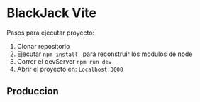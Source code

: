 # BlackJack Vite 

Pasos para ejecutar proyecto:

1. Clonar repositorio
2. Ejecutar ```npm install ``` para reconstruir los modulos de node 
3. Correr el devServer ```npm run dev```
4. Abrir el proyecto en: ```Localhost:3000```

## Produccion 